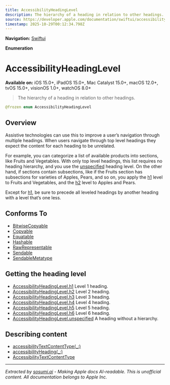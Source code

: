 ```yaml
---
title: AccessibilityHeadingLevel
description: The hierarchy of a heading in relation to other headings.
source: https://developer.apple.com/documentation/swiftui/accessibilityheadinglevel
timestamp: 2025-10-29T00:12:34.798Z
---
```


**Navigation:** [Swiftui](/documentation/swiftui)

**Enumeration**

# AccessibilityHeadingLevel

**Available on:** iOS 15.0+, iPadOS 15.0+, Mac Catalyst 15.0+, macOS 12.0+, tvOS 15.0+, visionOS 1.0+, watchOS 8.0+

> The hierarchy of a heading in relation to other headings.

```swift
@frozen enum AccessibilityHeadingLevel
```

## Overview

Assistive technologies can use this to improve a user’s navigation through multiple headings. When users navigate through top level headings they expect the content for each heading to be unrelated.

For example, you can categorize a list of available products into sections, like Fruits and Vegetables. With only top level headings, this list requires no heading hierarchy, and you use the [unspecified](/documentation/swiftui/accessibilityheadinglevel/unspecified) heading level. On the other hand, if sections contain subsections, like if the Fruits section has subsections for varieties of Apples, Pears, and so on, you apply the [h1](/documentation/swiftui/accessibilityheadinglevel/h1) level to Fruits and Vegetables, and the [h2](/documentation/swiftui/accessibilityheadinglevel/h2) level to Apples and Pears.

Except for [h1](/documentation/swiftui/accessibilityheadinglevel/h1), be sure to precede all leveled headings by another heading with a level that’s one less.

## Conforms To

- [BitwiseCopyable](/documentation/Swift/BitwiseCopyable)
- [Copyable](/documentation/Swift/Copyable)
- [Equatable](/documentation/Swift/Equatable)
- [Hashable](/documentation/Swift/Hashable)
- [RawRepresentable](/documentation/Swift/RawRepresentable)
- [Sendable](/documentation/Swift/Sendable)
- [SendableMetatype](/documentation/Swift/SendableMetatype)

## Getting the heading level

- [AccessibilityHeadingLevel.h1](/documentation/swiftui/accessibilityheadinglevel/h1) Level 1 heading.
- [AccessibilityHeadingLevel.h2](/documentation/swiftui/accessibilityheadinglevel/h2) Level 2 heading.
- [AccessibilityHeadingLevel.h3](/documentation/swiftui/accessibilityheadinglevel/h3) Level 3 heading.
- [AccessibilityHeadingLevel.h4](/documentation/swiftui/accessibilityheadinglevel/h4) Level 4 heading.
- [AccessibilityHeadingLevel.h5](/documentation/swiftui/accessibilityheadinglevel/h5) Level 5 heading.
- [AccessibilityHeadingLevel.h6](/documentation/swiftui/accessibilityheadinglevel/h6) Level 6 heading.
- [AccessibilityHeadingLevel.unspecified](/documentation/swiftui/accessibilityheadinglevel/unspecified) A heading without a hierarchy.

## Describing content

- [accessibilityTextContentType(_:)](/documentation/swiftui/view/accessibilitytextcontenttype(_:))
- [accessibilityHeading(_:)](/documentation/swiftui/view/accessibilityheading(_:))
- [AccessibilityTextContentType](/documentation/swiftui/accessibilitytextcontenttype)

---

*Extracted by [sosumi.ai](https://sosumi.ai) - Making Apple docs AI-readable.*
*This is unofficial content. All documentation belongs to Apple Inc.*
